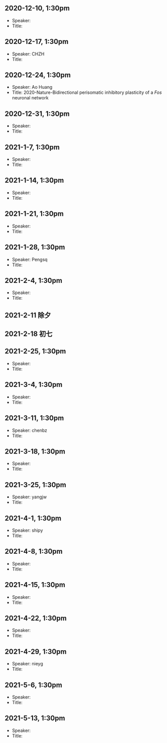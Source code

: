 ## 2020-12-10, 1:30pm
* Speaker: 
* Title:

## 2020-12-17, 1:30pm
* Speaker: CHZH
* Title:

## 2020-12-24, 1:30pm
* Speaker: Ao Huang
* Title: 2020-Nature-Bidirectional perisomatic inhibitory plasticity of a _Fos_ neuronal network

## 2020-12-31, 1:30pm
* Speaker: 
* Title:

## 2021-1-7, 1:30pm
* Speaker: 
* Title:

## 2021-1-14, 1:30pm
* Speaker: 
* Title:

## 2021-1-21, 1:30pm
* Speaker: 
* Title:

## 2021-1-28, 1:30pm
* Speaker: Pengsq
* Title:

## 2021-2-4, 1:30pm
* Speaker: 
* Title:

## 2021-2-11 除夕
## 2021-2-18 初七

## 2021-2-25, 1:30pm
* Speaker: 
* Title:

## 2021-3-4, 1:30pm
* Speaker: 
* Title:

## 2021-3-11, 1:30pm
* Speaker: chenbz
* Title:

## 2021-3-18, 1:30pm
* Speaker: 
* Title:

## 2021-3-25, 1:30pm
* Speaker: yangjw
* Title:

## 2021-4-1, 1:30pm
* Speaker: shipy
* Title:

## 2021-4-8, 1:30pm
* Speaker: 
* Title:

## 2021-4-15, 1:30pm
* Speaker: 
* Title:

## 2021-4-22, 1:30pm
* Speaker: 
* Title:

## 2021-4-29, 1:30pm
* Speaker: nieyg
* Title:

## 2021-5-6, 1:30pm
* Speaker: 
* Title:

## 2021-5-13, 1:30pm
* Speaker: 
* Title:
